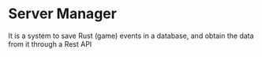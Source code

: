 # Server Manager
It is a system to save Rust (game) events in a database, and obtain the data from it through a Rest API
